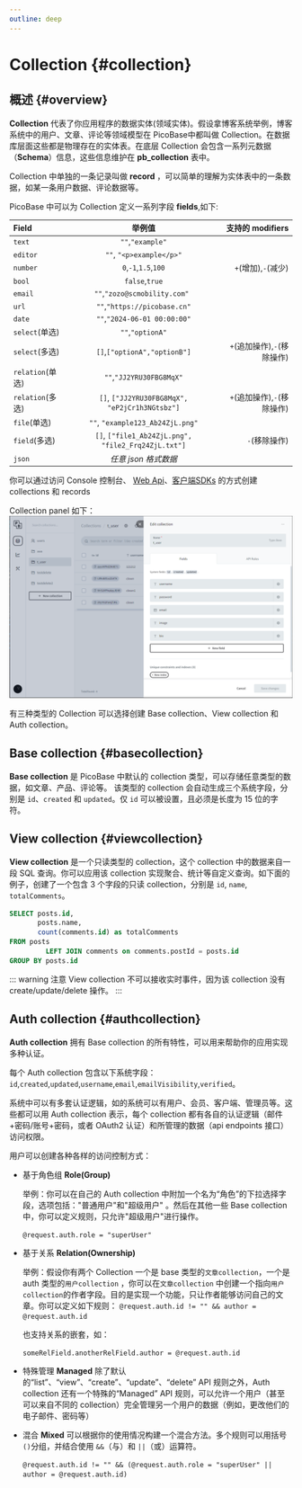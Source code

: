 ```yaml
---
outline: deep
---
```


# Collection {#collection}

## 概述 {#overview}

**Collection** 代表了你应用程序的数据实体(领域实体)。假设拿博客系统举例，博客系统中的用户、文章、评论等领域模型在
PicoBase中都叫做
Collection。在数据库层面这些都是物理存在的实体表。在底层 Collection 会包含一系列元数据（**Schema**）信息，这些信息维护在
**pb_collection** 表中。

Collection 中单独的一条记录叫做 **record** ，可以简单的理解为实体表中的一条数据，如某一条用户数据、评论数据等。

PicoBase 中可以为 Collection 定义一系列字段 **fields**,如下:

| Field          |                         举例值                         |       支持的 modifiers |
|:---------------|:---------------------------------------------------:|--------------------:|
| `text`         |                  `""`,`"example"`                   |                     |
| `editor`       |              `""`, `"<p>example</p>"`               |                     |
| `number`       |                `0`,`-1`,`1.5`,`100`                 |     `+`(增加),`-`(减少) |
| `bool`         |                   `false`,`true`                    |                     |
| `email`        |            `""`,`"zozo@scmobility.com" `            |                     |
| `url`          |            `""`,`"https://picobase.cn"`             |                     |
| `date`         |            `""`,`"2024-06-01 00:00:00"`             |                     |
| `select`(单选)   |                  `""`,`"optionA"`                   |                     |
| `select`(多选)   |            `[]`,`["optionA","optionB"]`             | `+`(追加操作),`-`(移除操作) |
| `relation`(单选) |              `""`,`"JJ2YRU30FBG8MqX"`               |                     |
| `relation`(多选) |   `[]`, `["JJ2YRU30FBG8MqX", "eP2jCr1h3NGtsbz"]`    | `+`(追加操作),`-`(移除操作) |
| `file`(单选)     |          `""`, `"example123_Ab24ZjL.png"`           |                     |
| `field`(多选)    | `[]`, `["file1_Ab24ZjL.png", "file2_Frq24ZjL.txt"]` |           `-`(移除操作) |
| `json`         |                   _任意 json 格式数据_                    |                     |

你可以通过访问 Console 控制台、 [Web Api](./webapi)、[客户端SDKs](./client-sdks) 的方式创建 collections 和 records

Collection panel 如下：
![collection-panel.png](..%2Fpublic%2Fcollection%2Fcollection-panel.png)

有三种类型的 Collection 可以选择创建 Base collection、View collection 和 Auth collection。

## Base collection {#basecollection}

**Base collection** 是 PicoBase 中默认的 collection 类型，可以存储任意类型的数据，如文章、产品、评论等。
该类型的 collection 会自动生成三个系统字段，分别是 `id`、`created` 和 `updated`。仅 `id` 可以被设置，且必须是长度为 15
位的字符。

## View collection {#viewcollection}

**View collection** 是一个只读类型的 collection，这个 collection 中的数据来自一段 SQL 查询。你可以应用该 collection
实现聚合、统计等自定义查询。如下面的例子，创建了一个包含 3 个字段的只读 collection，分别是 `id`, `name`,
`totalComments`。

```sql
SELECT posts.id,
       posts.name,
       count(comments.id) as totalComments
FROM posts
         LEFT JOIN comments on comments.postId = posts.id
GROUP BY posts.id
```

::: warning 注意
View collection 不可以接收实时事件，因为该 collection 没有 create/update/delete 操作。
:::

## Auth collection {#authcollection}

**Auth collection** 拥有 Base collection 的所有特性，可以用来帮助你的应用实现多种认证。

每个 Auth collection 包含以下系统字段：`id`,`created`,`updated`,`username`,`email`,`emailVisibility`,`verified`。

系统中可以有多套认证逻辑，如的系统可以有用户、会员、客户端、管理员等。这些都可以用 Auth collection 表示，每个 collection
都有各自的认证逻辑（邮件+密码/账号+密码，或者 OAuth2 认证）和所管理的数据（api endpoints 接口）访问权限。

用户可以创建各种各样的访问控制方式：

- 基于角色组 **Role(Group)**

  举例：你可以在自己的 Auth collection 中附加一个名为“角色”的下拉选择字段，选项包括："普通用户"和"超级用户"
  。然后在其他一些 Base collection 中，你可以定义规则，只允许"超级用户"进行操作。

  `@request.auth.role = "superUser"`

- 基于关系 **Relation(Ownership)**

  举例：假设你有两个 Collection 一个是 base 类型的`文章collection`，一个是 auth 类型的`用户collection`
  ，你可以在`文章collection` 中创建一个指向`用户collection`的作者字段。目的是实现一个功能，只让作者能够访问自己的文章。你可以定义如下规则：
  `@request.auth.id != "" && author = @request.auth.id`

  也支持关系的嵌套，如：

  `someRelField.anotherRelField.author = @request.auth.id`

- 特殊管理 **Managed**
  除了默认的“list”、“view”、“create”、“update”、“delete” API
  规则之外，Auth collection 还有一个特殊的“Managed” API 规则，可以允许一个用户（甚至可以来自不同的
  collection）完全管理另一个用户的数据（例如，更改他们的电子邮件、密码等）

- 混合 **Mixed**
  可以根据你的使用情况构建一个混合方法。多个规则可以用括号`()`分组，并结合使用 `&&`（与）和 `||`（或）运算符。

  `@request.auth.id != "" && (@request.auth.role = "superUser" || author = @request.auth.id)`